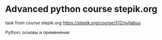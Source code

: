 # Advanced python course stepik.org
task from course stepik.org https://stepik.org/course/512/syllabus


Python: основы и применение

